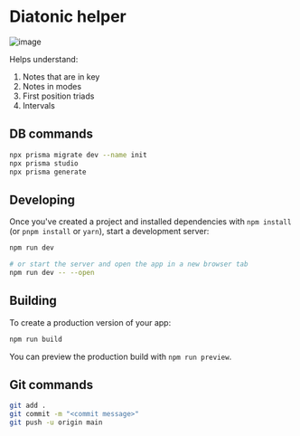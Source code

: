 # Diatonic helper

![image](https://github.com/user-attachments/assets/53bf3d98-15b2-4f0d-b2c7-b898625160ee)

Helps understand:
1. Notes that are in key
2. Notes in modes
3. First position triads
4. Intervals 


## DB commands

```bash
npx prisma migrate dev --name init
npx prisma studio
npx prisma generate
```

## Developing

Once you've created a project and installed dependencies with `npm install` (or `pnpm install` or `yarn`), start a development server:

```bash
npm run dev

# or start the server and open the app in a new browser tab
npm run dev -- --open
```

## Building

To create a production version of your app:

```bash
npm run build
```

You can preview the production build with `npm run preview`.


## Git commands

```bash
git add .
git commit -m "<commit message>"
git push -u origin main
```

